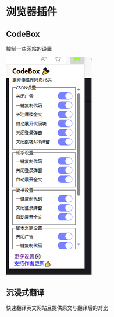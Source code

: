 # 浏览器插件

## CodeBox

控制一些网站的设置

![image-20240803162303272](public/md_doc_img/image-20240803162303272.png)

## 沉浸式翻译

快速翻译英文网站且提供原文与翻译后的对比